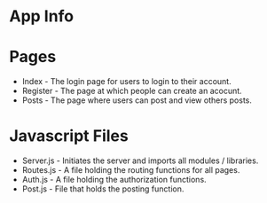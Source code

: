 # App Info

# Pages
- Index - The login page for users to login to their account.
- Register - The page at which people can create an acocunt.
- Posts - The page where users can post and view others posts.

# Javascript Files
- Server.js - Initiates the server and imports all modules / libraries.
- Routes.js - A file holding the routing functions for all pages.
- Auth.js - A file holding the authorization functions.
- Post.js - File that holds the posting function.

